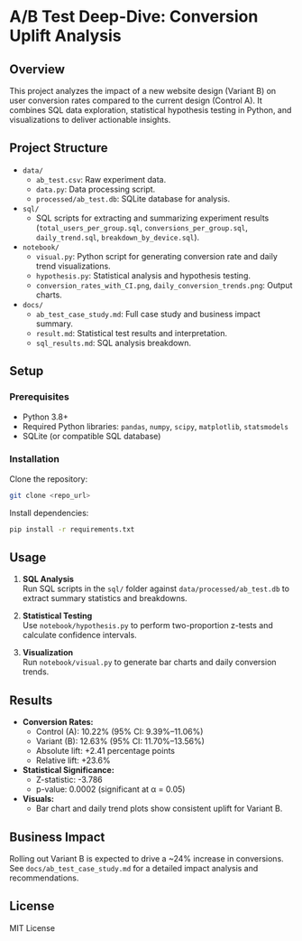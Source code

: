 
# A/B Test Deep-Dive: Conversion Uplift Analysis

## Overview

This project analyzes the impact of a new website design (Variant B) on user conversion rates compared to the current design (Control A). It combines SQL data exploration, statistical hypothesis testing in Python, and visualizations to deliver actionable insights.

## Project Structure

- `data/`
	- `ab_test.csv`: Raw experiment data.
	- `data.py`: Data processing script.
	- `processed/ab_test.db`: SQLite database for analysis.
- `sql/`
	- SQL scripts for extracting and summarizing experiment results (`total_users_per_group.sql`, `conversions_per_group.sql`, `daily_trend.sql`, `breakdown_by_device.sql`).
- `notebook/`
	- `visual.py`: Python script for generating conversion rate and daily trend visualizations.
	- `hypothesis.py`: Statistical analysis and hypothesis testing.
	- `conversion_rates_with_CI.png`, `daily_conversion_trends.png`: Output charts.
- `docs/`
	- `ab_test_case_study.md`: Full case study and business impact summary.
	- `result.md`: Statistical test results and interpretation.
	- `sql_results.md`: SQL analysis breakdown.

## Setup

### Prerequisites

- Python 3.8+
- Required Python libraries: `pandas`, `numpy`, `scipy`, `matplotlib`, `statsmodels`
- SQLite (or compatible SQL database)

### Installation

Clone the repository:
```sh
git clone <repo_url>
```

Install dependencies:
```sh
pip install -r requirements.txt
```

## Usage

1. **SQL Analysis**  
	 Run SQL scripts in the `sql/` folder against `data/processed/ab_test.db` to extract summary statistics and breakdowns.

2. **Statistical Testing**  
	 Use `notebook/hypothesis.py` to perform two-proportion z-tests and calculate confidence intervals.

3. **Visualization**  
	 Run `notebook/visual.py` to generate bar charts and daily conversion trends.

## Results

- **Conversion Rates:**  
	- Control (A): 10.22% (95% CI: 9.39%–11.06%)
	- Variant (B): 12.63% (95% CI: 11.70%–13.56%)
	- Absolute lift: +2.41 percentage points
	- Relative lift: +23.6%
- **Statistical Significance:**  
	- Z-statistic: -3.786  
	- p-value: 0.0002 (significant at α = 0.05)
- **Visuals:**  
	- Bar chart and daily trend plots show consistent uplift for Variant B.

## Business Impact

Rolling out Variant B is expected to drive a ~24% increase in conversions. See `docs/ab_test_case_study.md` for a detailed impact analysis and recommendations.

## License

MIT License
